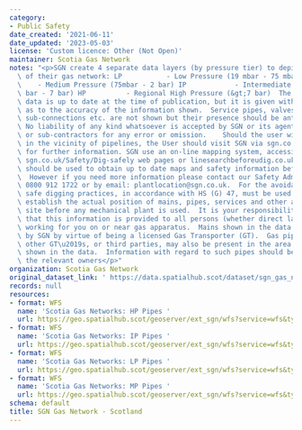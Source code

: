 ```yaml
---
category:
- Public Safety
date_created: '2021-06-11'
date_updated: '2023-05-03'
license: 'Custom licence: Other (Not Open)'
maintainer: Scotia Gas Network
notes: "<p>SGN create 4 separate data layers (by pressure tier) to depict the location\
  \ of their gas network: LP           - Low Pressure (19 mbar - 75 mbar) MP     \
  \    - Medium Pressure (75mbar - 2 bar) IP            - Intermediate Pressure (2\
  \ bar - 7 bar) HP          - Regional High Pressure (&gt;7 bar)  The gas network\
  \ data is up to date at the time of publication, but it is given without warranty\
  \ as to the accuracy of the information shown.  Service pipes, valves, siphons,\
  \ sub-connections etc. are not shown but their presence should be anticipated. \
  \ No liability of any kind whatsoever is accepted by SGN or its agents, servants\
  \ or sub-contractors for any error or omission.    Should the user wish to excavate\
  \ in the vicinity of pipelines, the User should visit SGN via sgn.co.uk/Safety/Dig-safely\
  \ for further information. SGN use an on-line mapping system, accessible via the\
  \ sgn.co.uk/Safety/Dig-safely web pages or linesearchbeforeudig.co.uk, this process\
  \ should be used to obtain up to date maps and safety information before you excavate.\
  \  However if you need more information please contact our Safety Admin team on\
  \ 0800 912 1722 or by email: plantlocation@sgn.co.uk.  For the avoidance of doubt,\
  \ safe digging practices, in accordance with HS (G) 47, must be used to verify and\
  \ establish the actual position of mains, pipes, services and other apparatus on\
  \ site before any mechanical plant is used.  It is your responsibility to ensure\
  \ that this information is provided to all persons (whether direct labour or contractors)\
  \ working for you on or near gas apparatus.  Mains shown in the data are those owned\
  \ by SGN by virtue of being a licensed Gas Transporter (GT).  Gas pipes owned by\
  \ other GT\u2019s, or third parties, may also be present in the area and are not\
  \ shown in the data.  Information with regard to such pipes should be obtained from\
  \ the relevant owners</p>"
organization: Scotia Gas Network
original_dataset_link: ' https://data.spatialhub.scot/dataset/sgn_gas_network-sgn'
records: null
resources:
- format: WFS
  name: 'Scotia Gas Networks: HP Pipes '
  url: https://geo.spatialhub.scot/geoserver/ext_sgn/wfs?service=wfs&typeName=ext_sgn:pub_sgnhp
- format: WFS
  name: 'Scotia Gas Networks: IP Pipes '
  url: https://geo.spatialhub.scot/geoserver/ext_sgn/wfs?service=wfs&typeName=ext_sgn:pub_sgnip
- format: WFS
  name: 'Scotia Gas Networks: LP Pipes '
  url: https://geo.spatialhub.scot/geoserver/ext_sgn/wfs?service=wfs&typeName=ext_sgn:pub_sgnlp
- format: WFS
  name: 'Scotia Gas Networks: MP Pipes '
  url: https://geo.spatialhub.scot/geoserver/ext_sgn/wfs?service=wfs&typeName=ext_sgn:pub_sgnmp
schema: default
title: SGN Gas Network - Scotland
---
```

